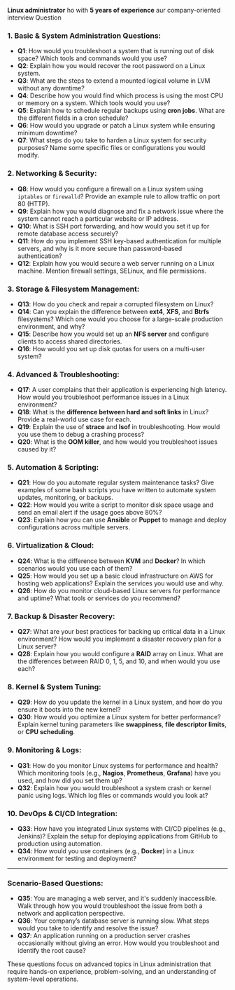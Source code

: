  **Linux administrator** ho with **5 years of experience** aur company-oriented interview Question

### 1. **Basic & System Administration Questions:**
   - **Q1**: How would you troubleshoot a system that is running out of disk space? Which tools and commands would you use?
   - **Q2**: Explain how you would recover the root password on a Linux system.
   - **Q3**: What are the steps to extend a mounted logical volume in LVM without any downtime?
   - **Q4**: Describe how you would find which process is using the most CPU or memory on a system. Which tools would you use?
   - **Q5**: Explain how to schedule regular backups using **cron jobs**. What are the different fields in a cron schedule?
   - **Q6**: How would you upgrade or patch a Linux system while ensuring minimum downtime?
   - **Q7**: What steps do you take to harden a Linux system for security purposes? Name some specific files or configurations you would modify.

### 2. **Networking & Security:**
   - **Q8**: How would you configure a firewall on a Linux system using `iptables` or `firewalld`? Provide an example rule to allow traffic on port 80 (HTTP).
   - **Q9**: Explain how you would diagnose and fix a network issue where the system cannot reach a particular website or IP address.
   - **Q10**: What is SSH port forwarding, and how would you set it up for remote database access securely?
   - **Q11**: How do you implement SSH key-based authentication for multiple servers, and why is it more secure than password-based authentication?
   - **Q12**: Explain how you would secure a web server running on a Linux machine. Mention firewall settings, SELinux, and file permissions.

### 3. **Storage & Filesystem Management:**
   - **Q13**: How do you check and repair a corrupted filesystem on Linux?
   - **Q14**: Can you explain the difference between **ext4**, **XFS**, and **Btrfs** filesystems? Which one would you choose for a large-scale production environment, and why?
   - **Q15**: Describe how you would set up an **NFS server** and configure clients to access shared directories.
   - **Q16**: How would you set up disk quotas for users on a multi-user system?

### 4. **Advanced & Troubleshooting:**
   - **Q17**: A user complains that their application is experiencing high latency. How would you troubleshoot performance issues in a Linux environment?
   - **Q18**: What is the **difference between hard and soft links** in Linux? Provide a real-world use case for each.
   - **Q19**: Explain the use of **strace** and **lsof** in troubleshooting. How would you use them to debug a crashing process?
   - **Q20**: What is the **OOM killer**, and how would you troubleshoot issues caused by it?

### 5. **Automation & Scripting:**
   - **Q21**: How do you automate regular system maintenance tasks? Give examples of some bash scripts you have written to automate system updates, monitoring, or backups.
   - **Q22**: How would you write a script to monitor disk space usage and send an email alert if the usage goes above 80%?
   - **Q23**: Explain how you can use **Ansible** or **Puppet** to manage and deploy configurations across multiple servers.

### 6. **Virtualization & Cloud:**
   - **Q24**: What is the difference between **KVM** and **Docker**? In which scenarios would you use each of them?
   - **Q25**: How would you set up a basic cloud infrastructure on AWS for hosting web applications? Explain the services you would use and why.
   - **Q26**: How do you monitor cloud-based Linux servers for performance and uptime? What tools or services do you recommend?

### 7. **Backup & Disaster Recovery:**
   - **Q27**: What are your best practices for backing up critical data in a Linux environment? How would you implement a disaster recovery plan for a Linux server?
   - **Q28**: Explain how you would configure a **RAID** array on Linux. What are the differences between RAID 0, 1, 5, and 10, and when would you use each?

### 8. **Kernel & System Tuning:**
   - **Q29**: How do you update the kernel in a Linux system, and how do you ensure it boots into the new kernel?
   - **Q30**: How would you optimize a Linux system for better performance? Explain kernel tuning parameters like **swappiness**, **file descriptor limits**, or **CPU scheduling**.

### 9. **Monitoring & Logs:**
   - **Q31**: How do you monitor Linux systems for performance and health? Which monitoring tools (e.g., **Nagios**, **Prometheus**, **Grafana**) have you used, and how did you set them up?
   - **Q32**: Explain how you would troubleshoot a system crash or kernel panic using logs. Which log files or commands would you look at?
   
### 10. **DevOps & CI/CD Integration**:
   - **Q33**: How have you integrated Linux systems with CI/CD pipelines (e.g., Jenkins)? Explain the setup for deploying applications from GitHub to production using automation.
   - **Q34**: How would you use containers (e.g., **Docker**) in a Linux environment for testing and deployment?

---

### Scenario-Based Questions:
   - **Q35**: You are managing a web server, and it's suddenly inaccessible. Walk through how you would troubleshoot the issue from both a network and application perspective.
   - **Q36**: Your company’s database server is running slow. What steps would you take to identify and resolve the issue?
   - **Q37**: An application running on a production server crashes occasionally without giving an error. How would you troubleshoot and identify the root cause?

These questions focus on advanced topics in Linux administration that require hands-on experience, problem-solving, and an understanding of system-level operations.
